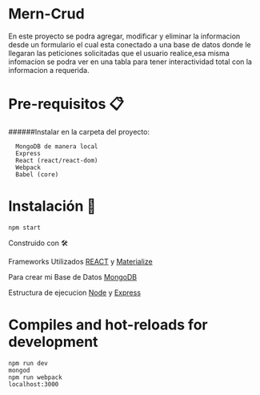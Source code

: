 # Mern-Crud
   En este proyecto se podra agregar, modificar y eliminar la informacion desde un formulario el cual esta conectado a una base de datos donde le llegaran las peticiones       solicitadas que el usuario realice,esa misma infomacion se podra ver en una tabla para tener interactividad total con la  informacion a requerida.

# Pre-requisitos 📋
######Instalar en la carpeta del proyecto:

      MongoDB de manera local
      Express
      React (react/react-dom)
      Webpack 
      Babel (core)
   
# Instalación 🔧
    npm start

Construido con 🛠️

   Frameworks Utilizados [REACT](https://www.mongodb.com/) y [Materialize](https://materializecss.com/)
   
   Para crear mi Base de Datos [MongoDB](https://www.mongodb.com/) 
   
   Estructura de ejecucion [Node](https://nodejs.org/en/) y [Express](https://expressjs.com/) 
   
# Compiles and hot-reloads for development
    npm run dev
    mongod 
    npm run webpack 
    localhost:3000
